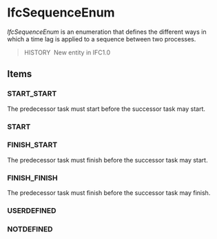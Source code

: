 # IfcSequenceEnum

_IfcSequenceEnum_ is an enumeration that defines the different ways in which a time lag is applied to a sequence between two processes.

> HISTORY&nbsp; New entity in IFC1.0

## Items

### START_START
The predecessor task must start before the successor task may start.

### START


### FINISH_START
The predecessor task must finish before the successor task may start.

### FINISH_FINISH
The predecessor task must finish before the successor task may finish.

### USERDEFINED


### NOTDEFINED

